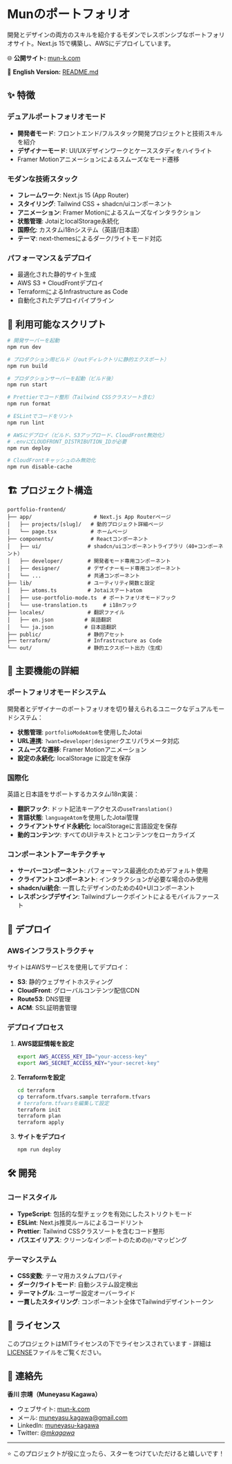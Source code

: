 # Munのポートフォリオ

開発とデザインの両方のスキルを紹介するモダンでレスポンシブなポートフォリオサイト。Next.js 15で構築し、AWSにデプロイしています。

🌐 **公開サイト:** [mun-k.com](https://mun-k.com)

📖 **English Version:** [README.md](./README.md)

## ✨ 特徴

### デュアルポートフォリオモード

- **開発者モード**: フロントエンド/フルスタック開発プロジェクトと技術スキルを紹介
- **デザイナーモード**: UI/UXデザインワークとケーススタディをハイライト
- Framer Motionアニメーションによるスムーズなモード遷移

### モダンな技術スタック

- **フレームワーク**: Next.js 15 (App Router)
- **スタイリング**: Tailwind CSS + shadcn/uiコンポーネント
- **アニメーション**: Framer Motionによるスムーズなインタラクション
- **状態管理**: JotaiとlocalStorage永続化
- **国際化**: カスタムi18nシステム（英語/日本語）
- **テーマ**: next-themesによるダーク/ライトモード対応

### パフォーマンス＆デプロイ

- 最適化された静的サイト生成
- AWS S3 + CloudFrontデプロイ
- TerraformによるInfrastructure as Code
- 自動化されたデプロイパイプライン

## 📜 利用可能なスクリプト

```bash
# 開発サーバーを起動
npm run dev

# プロダクション用ビルド（/outディレクトリに静的エクスポート）
npm run build

# プロダクションサーバーを起動（ビルド後）
npm run start

# Prettierでコード整形（Tailwind CSSクラスソート含む）
npm run format

# ESLintでコードをリント
npm run lint

# AWSにデプロイ（ビルド、S3アップロード、CloudFront無効化）
# .envにCLOUDFRONT_DISTRIBUTION_IDが必要
npm run deploy

# CloudFrontキャッシュのみ無効化
npm run disable-cache
```

## 🏗️ プロジェクト構造

```
portfolio-frontend/
├── app/                    # Next.js App Routerページ
│   ├── projects/[slug]/   # 動的プロジェクト詳細ページ
│   └── page.tsx           # ホームページ
├── components/            # Reactコンポーネント
│   ├── ui/               # shadcn/uiコンポーネントライブラリ（40+コンポーネント）
│   ├── developer/        # 開発者モード専用コンポーネント
│   ├── designer/         # デザイナーモード専用コンポーネント
│   └── ...               # 共通コンポーネント
├── lib/                  # ユーティリティ関数と設定
│   ├── atoms.ts          # Jotaiステートatom
│   ├── use-portfolio-mode.ts  # ポートフォリオモードフック
│   └── use-translation.ts     # i18nフック
├── locales/              # 翻訳ファイル
│   ├── en.json          # 英語翻訳
│   └── ja.json          # 日本語翻訳
├── public/               # 静的アセット
├── terraform/            # Infrastructure as Code
└── out/                  # 静的エクスポート出力（生成）
```

## 🎨 主要機能の詳細

### ポートフォリオモードシステム

開発者とデザイナーのポートフォリオを切り替えられるユニークなデュアルモードシステム：

- **状態管理**: `portfolioModeAtom`を使用したJotai
- **URL連携**: `?want=developer|designer`クエリパラメータ対応
- **スムーズな遷移**: Framer Motionアニメーション
- **設定の永続化**: localStorage に設定を保存

### 国際化

英語と日本語をサポートするカスタムi18n実装：

- **翻訳フック**: ドット記法キーアクセスの`useTranslation()`
- **言語状態**: `languageAtom`を使用したJotai管理
- **クライアントサイド永続化**: localStorageに言語設定を保存
- **動的コンテンツ**: すべてのUIテキストとコンテンツをローカライズ

### コンポーネントアーキテクチャ

- **サーバーコンポーネント**: パフォーマンス最適化のためデフォルト使用
- **クライアントコンポーネント**: インタラクションが必要な場合のみ使用
- **shadcn/ui統合**: 一貫したデザインのための40+UIコンポーネント
- **レスポンシブデザイン**: Tailwindブレークポイントによるモバイルファースト

## 🚀 デプロイ

### AWSインフラストラクチャ

サイトはAWSサービスを使用してデプロイ：

- **S3**: 静的ウェブサイトホスティング
- **CloudFront**: グローバルコンテンツ配信CDN
- **Route53**: DNS管理
- **ACM**: SSL証明書管理

### デプロイプロセス

1. **AWS認証情報を設定**

   ```bash
   export AWS_ACCESS_KEY_ID="your-access-key"
   export AWS_SECRET_ACCESS_KEY="your-secret-key"
   ```

2. **Terraformを設定**

   ```bash
   cd terraform
   cp terraform.tfvars.sample terraform.tfvars
   # terraform.tfvarsを編集して設定
   terraform init
   terraform plan
   terraform apply
   ```

3. **サイトをデプロイ**
   ```bash
   npm run deploy
   ```

## 🛠️ 開発

### コードスタイル

- **TypeScript**: 包括的な型チェックを有効にしたストリクトモード
- **ESLint**: Next.js推奨ルールによるコードリント
- **Prettier**: Tailwind CSSクラスソートを含むコード整形
- **パスエイリアス**: クリーンなインポートのための`@/*`マッピング

### テーマシステム

- **CSS変数**: テーマ用カスタムプロパティ
- **ダーク/ライトモード**: 自動システム設定検出
- **テーマトグル**: ユーザー設定オーバーライド
- **一貫したスタイリング**: コンポーネント全体でTailwindデザイントークン

## 📝 ライセンス

このプロジェクトはMITライセンスの下でライセンスされています - 詳細は[LICENSE](LICENSE)ファイルをご覧ください。

## 📧 連絡先

**香川 宗靖（Muneyasu Kagawa）**

- ウェブサイト: [mun-k.com](https://mun-k.com)
- メール: muneyasu.kagawa@gmail.com
- LinkedIn: [muneyasu-kagawa](https://www.linkedin.com/in/muneyasu-kagawa/)
- Twitter: [@m*kagawa*](https://twitter.com/m_kagawa_)

---

⭐ このプロジェクトが役に立ったら、スターをつけていただけると嬉しいです！
